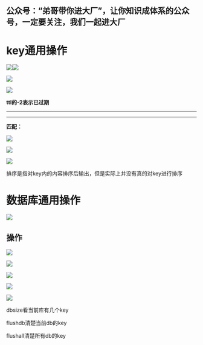 ## 公众号：“弟哥带你进大厂”，让你知识成体系的公众号，一定要关注，我们一起进大厂

# key通用操作

![](https://p3-juejin.byteimg.com/tos-cn-i-k3u1fbpfcp/4936bb40cbf145b3b2994265d6711527~tplv-k3u1fbpfcp-zoom-1.image)![](https://p3-juejin.byteimg.com/tos-cn-i-k3u1fbpfcp/985e73df9b324f6c835419c88bda7ca9~tplv-k3u1fbpfcp-zoom-1.image)

![](https://p3-juejin.byteimg.com/tos-cn-i-k3u1fbpfcp/34c92deb681c4328a65bf68cd7910ce0~tplv-k3u1fbpfcp-zoom-1.image)

![](https://p3-juejin.byteimg.com/tos-cn-i-k3u1fbpfcp/522adeac4e0f46d8b273dae80add5123~tplv-k3u1fbpfcp-zoom-1.image)

**ttl的-2表示已过期**

****

****

**匹配：**

![](https://p3-juejin.byteimg.com/tos-cn-i-k3u1fbpfcp/4feba4bf4bfb4c20a083adc1649758dd~tplv-k3u1fbpfcp-zoom-1.image)

![](https://p3-juejin.byteimg.com/tos-cn-i-k3u1fbpfcp/a72fae0844a14345b3bad81bad2f2833~tplv-k3u1fbpfcp-zoom-1.image)




![](https://p3-juejin.byteimg.com/tos-cn-i-k3u1fbpfcp/901307b9556b4c9db6cd159f8130a56a~tplv-k3u1fbpfcp-zoom-1.image)

排序是指对key内的内容排序后输出，但是实际上并没有真的对key进行排序

# 数据库通用操作

![](https://p3-juejin.byteimg.com/tos-cn-i-k3u1fbpfcp/f475a24b92774777844574ce9e56d085~tplv-k3u1fbpfcp-zoom-1.image)

## 操作

![](https://p3-juejin.byteimg.com/tos-cn-i-k3u1fbpfcp/8e2e873250e34d73adeb9d712f6ce845~tplv-k3u1fbpfcp-zoom-1.image)

![](https://p3-juejin.byteimg.com/tos-cn-i-k3u1fbpfcp/d6cd37a4c79144c3807fd5686f0f7f06~tplv-k3u1fbpfcp-zoom-1.image)

![](https://p3-juejin.byteimg.com/tos-cn-i-k3u1fbpfcp/4368820cafed43bf8e05394dcc31ebf8~tplv-k3u1fbpfcp-zoom-1.image)

![](https://p3-juejin.byteimg.com/tos-cn-i-k3u1fbpfcp/a696a445e1a84f8dbe90c268e595c303~tplv-k3u1fbpfcp-zoom-1.image)

![](https://p3-juejin.byteimg.com/tos-cn-i-k3u1fbpfcp/157141468032402885271f6e312b1ff1~tplv-k3u1fbpfcp-zoom-1.image)

dbsize看当前库有几个key

flushdb清楚当前db的key

flushall清楚所有db的key

